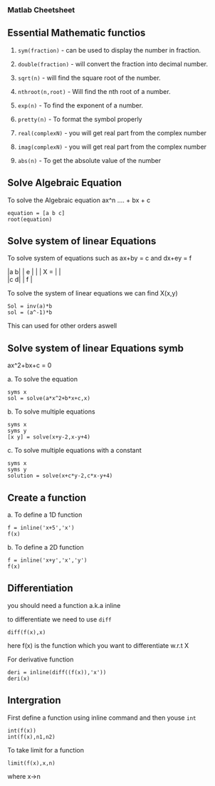 ### Matlab Cheetsheet 
## Essential Mathematic functios

1. ``sym(fraction)`` - can be used to display the number in fraction. 

2. ``double(fraction)`` - will convert the fraction into decimal number. 

3. ``sqrt(n)`` - will find the square root of the number. 

4. ``nthroot(n,root)`` - Will find the nth root of a number. 

5. ``exp(n)`` - To find the exponent of a number. 

6. ``pretty(n)`` - To format the symbol properly

7. ``real(complexN)`` - you will get real part from the complex number

8. ``imag(complexN)`` - you will get real part from the complex number

9. ``abs(n)`` - To get the absolute value of the number

## Solve Algebraic Equation 

To solve the Algebraic equation ax^n .... + bx + c  

```
equation = [a b c]
root(equation)
```
## Solve system of linear Equations

To solve system of equations such as ax+by = c and dx+ey = f

|a   b|      | e |
|     |  X = |   |  
|c   d|      | f |

To solve the system of linear equations we can find X(x,y) 

```
Sol = inv(a)*b
sol = (a^-1)*b 
```
This can used for other orders aswell

## Solve system of linear Equations symb

ax^2+bx+c = 0 

a. To solve the equation 

```
syms x
sol = solve(a*x^2+b*x+c,x)
```
b. To solve multiple equations 

```
syms x 
syms y
[x y] = solve(x+y-2,x-y+4)
```
c.  To solve multiple equations  with a constant

```
syms x
syms y
solution = solve(x+c*y-2,c*x-y+4)
```

## Create a function 

a. To define a 1D function

```
f = inline('x+5','x')
f(x)
```
b. To define a 2D function

```
f = inline('x+y','x','y')
f(x)
``` 

## Differentiation 

you should need a function a.k.a inline 

to differentiate we need to use ``diff``

```
diff(f(x),x)
```
here f(x) is the function which you want to differentiate w.r.t X

For derivative function 

```
deri = inline(diff((f(x)),'x'))
deri(x)
```
## Intergration 

First define a function using inline command and then youse ``int``

```
int(f(x))
int(f(x),n1,n2)

```
To take limit for a function

```
limit(f(x),x,n)
```
where x->n

